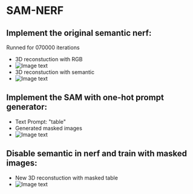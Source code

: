 # SAM-NERF

## Implement the original semantic nerf:
Runned for 070000 iterations
* 3D reconstuction with RGB
* ![Image text](https://github.com/HoneyBreaks/SAM-NERF/blob/67acc5e44e0e6ac037be3efd48a001f6906b9d33/img-folder/SN2.png)
* 3D reconstuction with semantic
* ![Image text](https://github.com/HoneyBreaks/SAM-NERF/blob/67acc5e44e0e6ac037be3efd48a001f6906b9d33/img-folder/SN4.png)
## Implement the SAM with one-hot prompt generator:
* Text Prompt: "table"
* Generated masked images
* ![Image text](https://github.com/HoneyBreaks/SAM-NERF/blob/67acc5e44e0e6ac037be3efd48a001f6906b9d33/img-folder/SN3.png)

## Disable semantic in nerf and train with masked images:
* New 3D reconstuction with masked table
* ![Image text](https://github.com/HoneyBreaks/SAM-NERF/blob/67acc5e44e0e6ac037be3efd48a001f6906b9d33/img-folder/SN1.png)
